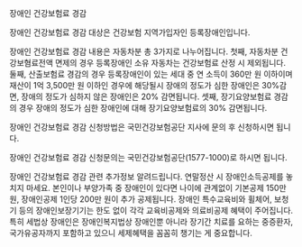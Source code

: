 장애인 건강보험료 경감

장애인 건강보험료 경감 대상은 건강보험 지역가입자인 등록장애인입니다.

장애인 건강보험료 경감 내용은 자동차분 총 3가지로 나누어집니다.
첫째, 자동차분 건강보혐료전액 면제의 경우 등록장애인 소유 자동차는 건강보험료 산정 시 제외됩니다.
둘째, 산출보험료 경감의 경우 등록장애인이 있는 세대 중 연 소득이 360만 원 이하이며 재산이 1억 3,500만 원 이하인 경우에 해당될시 장애의 정도가 심한 장애인은 30%감면, 장애의 정도가 심하지 않은 장애인은 20% 감면됩니다.
셋째, 장기요양보험료 경감의 경우 장애의 정도가 심한 장애인에 대해 장기요양보험료의 30% 감면됩니다.

장애인 건강보험료 경감 신청방법은 국민건강보험공단 지사에 문의 후 신청하시면 됩니다.

장애인 건강보험료 경감 신청문의는 국민건강보험공단(1577-1000)로 하시면 됩니다.

장애인 건강보험료 경감 관련 추가정보 알려드립니다.
연말정산 시 장애인소득공제를 놓치지 마세요. 본인이나 부양가족 중 장애인이 있다면 나이에 관계없이 기본공제 150만 원, 장애인공제 1인당 200만 원이 추가 공제됩니다. 장애인 특수교육비와 휠체어, 보청기 등의 장애인보장기기는 한도 없이 각각 교육비공제와 의료비공제 혜택이 주어집니다. 특히 세법상 장애인은 장애인복지법상 장애인뿐 아니라 장기간 치료를 요하는 중증환자, 국가유공자까지 포함하고 있으니 세제혜택을 꼼꼼히 챙기는 게 중요합니다.